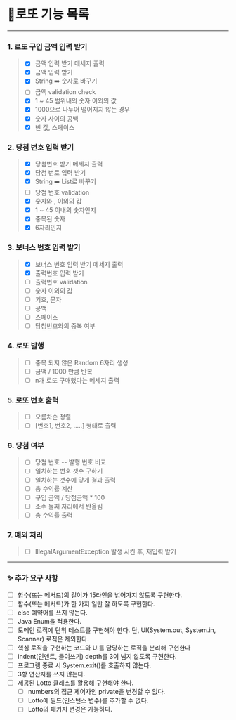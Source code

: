 # 🚀로또 기능 목록
- - -
### 1. 로또 구입 금액 입력 받기
> - [x] 금액 입력 받기 메세지 출력
> - [x] 금액 입력 받기
> - [x] String ➡️ 숫자로 바꾸기
> - [ ] 금액 validation check
>  - [x] 1 ~ 45 범위내의 숫자 이외의 값
>  - [x] 1000으로 나누어 떨어지지 않는 경우
>  - [x] 숫자 사이의 공백
>  - [x] 빈 값, 스페이스

### 2. 당첨 번호 입력 받기
> - [x] 당첨번호 받기 메세지 출력
> - [x] 당첨 번로 입력 받기
> - [x] String ➡️ List<Integer>로 바꾸기
> - [ ] 당첨 번호 validation
>  - [x] 숫자와 , 이외의 값
>  - [x] 1 ~ 45 이내의 숫자인지
>  - [x] 중복된 숫자
>  - [x] 6자리인지

### 3. 보너스 번호 입력 받기
> - [x] 보너스 번호 입력 받기 메세지 출력
> - [x] 출력번호 입력 받기
> - [ ] 출력번호 validation
>  - [ ] 숫자 이외의 값
>   - [ ] 기호, 문자
>   - [ ] 공백
>   - [ ] 스페이스
>  - [ ] 당첨번호와의 중복 여부

### 4. 로또 발행
> - [ ] 중복 되지 않은 Random 6자리 생성
> - [ ] 금액 / 1000 만큼 반복
> - [ ] n개 로또 구매했다는 메세지 출력

### 5. 로또 번호 출력
> - [ ] 오름차순 정렬
> - [ ] [번호1, 번호2, .....] 형태로 출력

### 6. 당첨 여부
> - [ ] 당첨 번호 -- 발행 번호 비교
> - [ ] 일치하는 번호 갯수 구하기
> - [ ] 일치하는 갯수에 맞게 결과 출력
> - [ ] 총 수익률 계산
>  - [ ] 구입 금액 / 당첨금액 * 100
>  - [ ] 소수 둘째 자리에서 반올림
> - [ ] 총 수익률 출력

### 7. 예외 처리
> - [ ] IllegalArgumentException 발생 시킨 후, 재입력 받기

- - - 
### ✨ 추가 요구 사항
- [ ] 함수(또는 메서드)의 길이가 15라인을 넘어가지 않도록 구현한다.
- [ ] 함수(또는 메서드)가 한 가지 일만 잘 하도록 구현한다.
- [ ] else 예약어를 쓰지 않는다.
- [ ] Java Enum을 적용한다.
- [ ] 도메인 로직에 단위 테스트를 구현해야 한다. 단, UI(System.out, System.in, Scanner) 로직은 제외한다.
- [ ] 핵심 로직을 구현하는 코드와 UI를 담당하는 로직을 분리해 구현한다
- [ ] indent(인덴트, 들여쓰기) depth를 3이 넘지 않도록 구현한다.
- [ ] 프로그램 종료 시 System.exit()를 호출하지 않는다.
- [ ] 3항 연산자를 쓰지 않는다.
- [ ] 제공된 Lotto 클래스를 활용해 구현해야 한다.
  - [ ] numbers의 접근 제어자인 private을 변경할 수 없다.
  - [ ] Lotto에 필드(인스턴스 변수)를 추가할 수 없다.
  - [ ] Lotto의 패키지 변경은 가능하다.